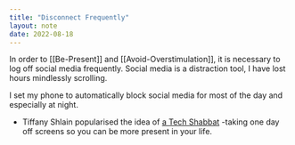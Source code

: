 ```yaml
---
title: "Disconnect Frequently"
layout: note
date: 2022-08-18
---
```


In order to [[Be-Present]] and [[Avoid-Overstimulation]], it is necessary to log off social media frequently. Social media is a distraction tool, I have lost hours mindlessly scrolling.

I set my phone to automatically block social media for most of the day and especially at night.

-   Tiffany Shlain popularised the idea of <a href="https://www.wired.com/story/everything-you-need-to-enjoy-one-tech-free-day-a-week/" >a Tech Shabbat</a> -taking one day off screens so you can be more present in your life.
